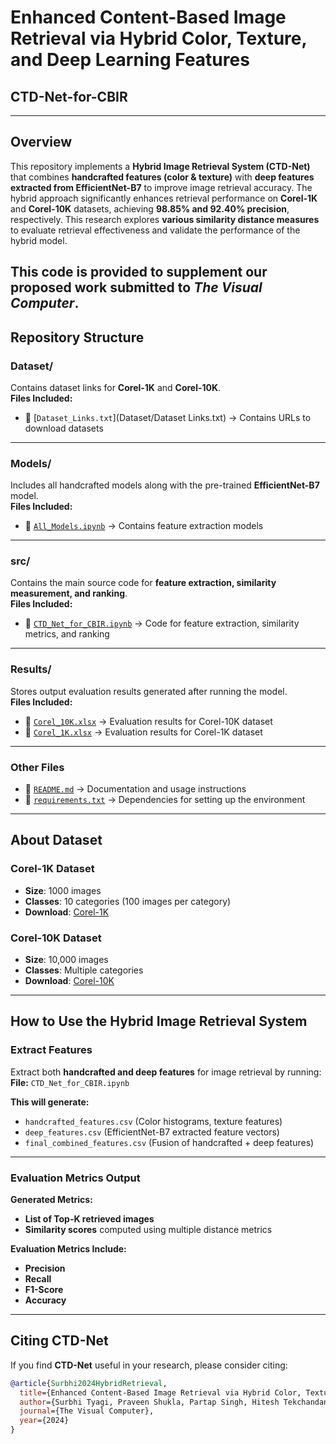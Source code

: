 #  Enhanced Content-Based Image Retrieval via Hybrid Color, Texture, and Deep Learning Features 
## **CTD-Net-for-CBIR**  

---

##  Overview  
This repository implements a **Hybrid Image Retrieval System (CTD-Net)** that combines **handcrafted features (color & texture)** with **deep features extracted from EfficientNet-B7** to improve image retrieval accuracy. The hybrid approach significantly enhances retrieval performance on **Corel-1K** and **Corel-10K** datasets, achieving **98.85% and 92.40% precision**, respectively. This research explores **various similarity distance measures** to evaluate retrieval effectiveness and validate the performance of the hybrid model.  

This code is provided to supplement our proposed work submitted to _The Visual Computer_.
---

##  Repository Structure  

### **Dataset/**  
Contains dataset links for **Corel-1K** and **Corel-10K**.  
 **Files Included:**  
- 📄 [`Dataset_Links.txt`](Dataset/Dataset Links.txt) → Contains URLs to download datasets  

---

### **Models/**  
Includes all handcrafted models along with the pre-trained **EfficientNet-B7** model.  
 **Files Included:**  
- 📄 [`All_Models.ipynb`](Models/All_Models.ipynb) → Contains feature extraction models  

---

### **src/**  
Contains the main source code for **feature extraction, similarity measurement, and ranking**.  
 **Files Included:**  
- 📄 [`CTD_Net_for_CBIR.ipynb`](src/CTD_Net_for_CBIR.ipynb) → Code for feature extraction, similarity metrics, and ranking  

---

### **Results/**  
Stores output evaluation results generated after running the model.  
 **Files Included:**  
- 📄 [`Corel_10K.xlsx`](Results/Corel_10K.xlsx) → Evaluation results for Corel-10K dataset  
- 📄 [`Corel_1K.xlsx`](Results/Corel_1K.xlsx) → Evaluation results for Corel-1K dataset  

---

### **Other Files**  
- 📄 [`README.md`](README.md) → Documentation and usage instructions  
- 📄 [`requirements.txt`](requirements.txt) → Dependencies for setting up the environment  


---

##  About Dataset  

### Corel-1K Dataset  
- **Size**: 1000 images  
- **Classes**: 10 categories (100 images per category)  
- **Download**: [Corel-1K](https://www.kaggle.com/datasets/elkamel/corel-images)  

### Corel-10K Dataset  
- **Size**: 10,000 images  
- **Classes**: Multiple categories  
- **Download**: [Corel-10K](https://www.kaggle.com/datasets/michelwilson/corel10k)  

---

##  How to Use the Hybrid Image Retrieval System  

###  Extract Features  
Extract both **handcrafted and deep features** for image retrieval by running:  
 **File:** `CTD_Net_for_CBIR.ipynb`  

 **This will generate:**  
- `handcrafted_features.csv` (Color histograms, texture features)  
- `deep_features.csv` (EfficientNet-B7 extracted feature vectors)  
- `final_combined_features.csv` (Fusion of handcrafted + deep features)  

---

### Evaluation Metrics Output  
 **Generated Metrics:**  
- **List of Top-K retrieved images**  
- **Similarity scores** computed using multiple distance metrics  

 **Evaluation Metrics Include:**  
- **Precision**  
- **Recall**  
- **F1-Score**  
- **Accuracy**  

---

##  Citing CTD-Net  
If you find **CTD-Net** useful in your research, please consider citing:  

```bibtex
@article{Surbhi2024HybridRetrieval,
  title={Enhanced Content-Based Image Retrieval via Hybrid Color, Texture, and Deep Learning Features},
  author={Surbhi Tyagi, Praveen Shukla, Partap Singh, Hitesh Tekchandani},
  journal={The Visual Computer},
  year={2024}
}

